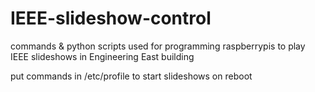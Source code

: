 # IEEE-slideshow-control
commands & python scripts used for programming raspberrypis to play IEEE slideshows in Engineering East building

put commands in /etc/profile to start slideshows on reboot
